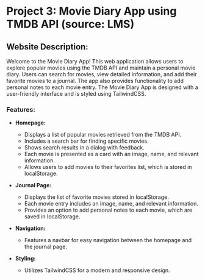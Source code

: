# Project 3: Movie Diary App using TMDB API (source: LMS)

## Website Description:
Welcome to the Movie Diary App! This web application allows users to explore popular movies using the TMDB API and maintain a personal movie diary. Users can search for movies, view detailed information, and add their favorite movies to a journal. The app also provides functionality to add personal notes to each movie entry. The Movie Diary App is designed with a user-friendly interface and is styled using TailwindCSS.

### Features:
- **Homepage:**
    - Displays a list of popular movies retrieved from the TMDB API.
    - Includes a search bar for finding specific movies.
    - Shows search results in a dialog with feedback.
    - Each movie is presented as a card with an image, name, and relevant information.
    - Allows users to add movies to their favorites list, which is stored in localStorage.

- **Journal Page:**
    - Displays the list of favorite movies stored in localStorage.
    - Each movie entry includes an image, name, and relevant information.
    - Provides an option to add personal notes to each movie, which are saved in localStorage.

- **Navigation:**
    - Features a navbar for easy navigation between the homepage and the journal page.

- **Styling:**
    - Utilizes TailwindCSS for a modern and responsive design.

